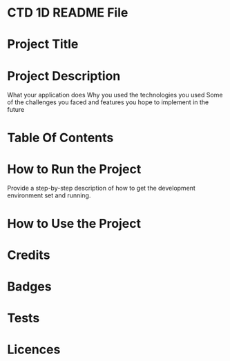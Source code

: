 # CTD 1D README File

# Project Title

# Project Description

What your application does
Why you used the technologies you used
Some of the challenges you faced and features you hope to implement in the future

# Table Of Contents

# How to Run the Project

Provide a step-by-step description of how to get the development environment set and running.

# How to Use the Project

# Credits



# Badges

# Tests

# Licences 









